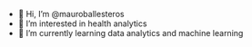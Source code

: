 - 👋 Hi, I’m @mauroballesteros
- 👀 I’m interested in health analytics
- 🌱 I’m currently learning data analytics and machine learning


<!---
mauroballesteros/mauroballesteros is a ✨ special ✨ repository because its `README.md` (this file) appears on your GitHub profile.
You can click the Preview link to take a look at your changes.
--->
